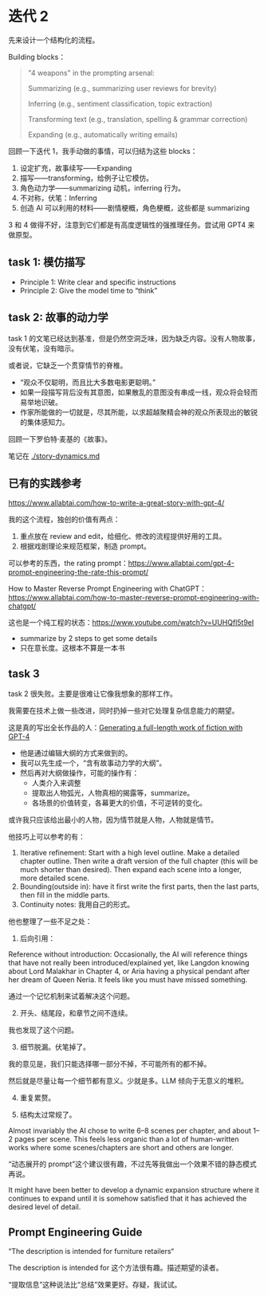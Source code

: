 # 迭代 2

先来设计一个结构化的流程。

Building blocks：

> "4 weapons" in the prompting arsenal:
>
> Summarizing (e.g., summarizing user reviews for brevity)
>
> Inferring (e.g., sentiment classification, topic extraction)
>
> Transforming text (e.g., translation, spelling & grammar correction)
>
> Expanding (e.g., automatically writing emails)

回顾一下迭代 1，我手动做的事情，可以归结为这些 blocks：

1. 设定扩充，故事续写——Expanding
2. 描写——transforming，给例子让它模仿。
3. 角色动力学——summarizing 动机，inferring 行为。
4. 不对称，伏笔：Inferring
5. 创造 AI 可以利用的材料——剧情梗概，角色梗概，这些都是 summarizing

3 和 4 做得不好，注意到它们都是有高度逻辑性的强推理任务。尝试用 GPT4 来做原型。

## task 1: 模仿描写

- Principle 1: Write clear and specific instructions
- Principle 2: Give the model time to “think”

## task 2: 故事的动力学

task 1 的文笔已经达到基准，但是仍然空洞乏味，因为缺乏内容。没有人物故事，没有伏笔，没有暗示。

或者说，它缺乏一个贯穿情节的脊椎。

- “观众不仅聪明，而且比大多数电影更聪明。”
- 如果一段描写背后没有其意图，如果散乱的意图没有串成一线，观众将会轻而易举地识破。
- 作家所能做的一切就是，尽其所能，以求超越聚精会神的观众所表现出的敏锐的集体感知力。

回顾一下罗伯特·麦基的《故事》。

笔记在 [./story-dynamics.md](./story-dynamics.md)

## 已有的实践参考

https://www.allabtai.com/how-to-write-a-great-story-with-gpt-4/

我的这个流程，独创的价值有两点：

1. 重点放在 review and edit，给细化、修改的流程提供好用的工具。
2. 根据戏剧理论来规范框架，制造 prompt。

可以参考的东西，the rating prompt：https://www.allabtai.com/gpt-4-prompt-engineering-the-rate-this-prompt/

How to Master Reverse Prompt Engineering with ChatGPT：https://www.allabtai.com/how-to-master-reverse-prompt-engineering-with-chatgpt/

这也是一个纯工程的状态：https://www.youtube.com/watch?v=UUHQfl5t9eI

- summarize by 2 steps to get some details
- 只在意长度。这根本不算是一本书

## task 3

task 2 很失败。主要是很难让它像我想象的那样工作。

我需要在技术上做一些改进，同时扔掉一些对它处理复杂信息能力的期望。

这是真的写出全长作品的人：[Generating a full-length work of fiction with GPT-4](https://medium.com/@chiaracoetzee/generating-a-full-length-work-of-fiction-with-gpt-4-4052cfeddef3)

- 他是通过编辑大纲的方式来做到的。
- 我可以先生成一个，“含有故事动力学的大纲”。
- 然后再对大纲做操作，可能的操作有：
  - 人类介入来调整
  - 提取出人物弧光，人物真相的揭露等，summarize。
  - 各场景的价值转变，各幕更大的价值，不可逆转的变化。

或许我只应该给出最小的人物，因为情节就是人物，人物就是情节。

他技巧上可以参考的有：

1. Iterative refinement: Start with a high level outline. Make a detailed chapter outline. Then write a draft version of the full chapter (this will be much shorter than desired). Then expand each scene into a longer, more detailed scene.
2. Bounding(outside in): have it first write the first parts, then the last parts, then fill in the middle parts.
3. Continuity notes: 我用自己的形式。

他也整理了一些不足之处：

1. 后向引用：

Reference without introduction: Occasionally, the AI will reference things that have not really been introduced/explained yet, like Langdon knowing about Lord Malakhar in Chapter 4, or Aria having a physical pendant after her dream of Queen Neria. It feels like you must have missed something.

通过一个记忆机制来试着解决这个问题。

2. 开头、结尾段，和章节之间不连续。

我也发现了这个问题。

3. 细节脱漏。伏笔掉了。

我的意见是，我们只能选择哪一部分不掉，不可能所有的都不掉。

然后就是尽量让每一个细节都有意义。少就是多。LLM 倾向于无意义的堆积。

4. 重复累赘。

5. 结构太过常规了。

Almost invariably the AI chose to write 6–8 scenes per chapter, and about 1–2 pages per scene. This feels less organic than a lot of human-written works where some scenes/chapters are short and others are longer.

“动态展开的 prompt”这个建议很有趣，不过先等我做出一个效果不错的静态模式再说。

It might have been better to develop a dynamic expansion structure where it continues to expand until it is somehow satisfied that it has achieved the desired level of detail.

## Prompt Engineering Guide

“The description is intended for furniture retailers“

The description is intended for 这个方法很有趣。描述期望的读者。

“提取信息”这种说法比“总结”效果更好。存疑，我试试。
